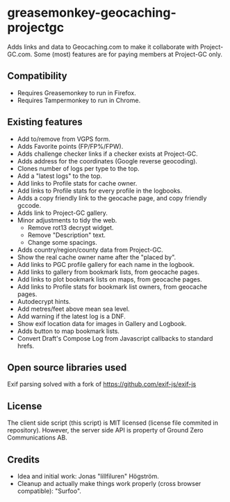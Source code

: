 ﻿# greasemonkey-geocaching-projectgc

Adds links and data to Geocaching.com to make it collaborate with Project-GC.com.
Some (most) features are for paying members at Project-GC only.

## Compatibility
* Requires Greasemonkey to run in Firefox.
* Requires Tampermonkey to run in Chrome.

## Existing features
* Add to/remove from VGPS form.
* Adds Favorite points (FP/FP%/FPW).
* Adds challenge checker links if a checker exists at Project-GC.
* Adds address for the coordinates (Google reverse geocoding).
* Clones number of logs per type to the top.
* Add a "latest logs" to the top.
* Add links to Profile stats for cache owner.
* Add links to Profile stats for every profile in the logbooks.
* Adds a copy friendly link to the geocache page, and copy friendly gccode.
* Adds link to Project-GC gallery.
* Minor adjustments to tidy the web.
  * Remove rot13 decrypt widget.
  * Remove "Description" text.
  * Change some spacings.
* Adds country/region/county data from Project-GC.
* Show the real cache owner name after the "placed by".
* Add links to PGC profile gallery for each name in the logbook.
* Add links to gallery from bookmark lists, from geocache pages.
* Add links to plot bookmark lists on maps, from geocache pages.
* Add links to Profile stats for bookmark list owners, from geocache pages.
* Autodecrypt hints.
* Add metres/feet above mean sea level.
* Add warning if the latest log is a DNF.
* Show exif location data for images in Gallery and Logbook.
* Adds button to map bookmark lists.
* Convert Draft's Compose Log from Javascript callbacks to standard hrefs.

## Open source libraries used
Exif parsing solved with a fork of https://github.com/exif-js/exif-js

## License
The client side script (this script) is MIT licensed (license file commited in repository). However, the server side API is property of Ground Zero Communications AB.

## Credits
* Idea and initial work: Jonas "lillfiluren" Högström.
* Cleanup and actually make things work properly (cross browser compatible): "Surfoo".
